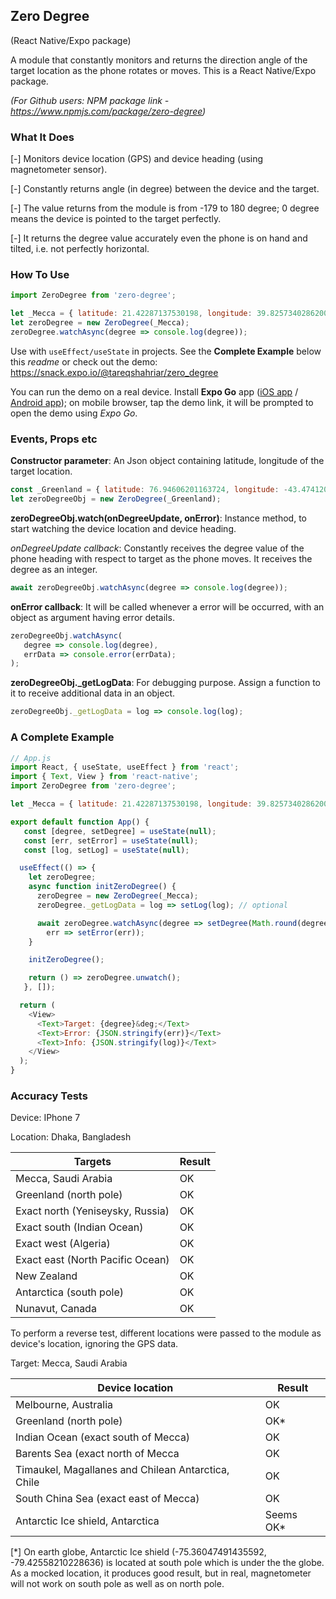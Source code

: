 ## Zero Degree
(React Native/Expo package)

A module that constantly monitors and returns the direction angle of the target location as the phone rotates or moves. This is a React Native/Expo package.


*(For Github users: NPM package link - https://www.npmjs.com/package/zero-degree)*

### What It Does
[-] Monitors device location (GPS) and device heading (using magnetometer sensor).

[-] Constantly returns angle (in degree) between the device and the target.

[-] The value returns from the module is from -179 to 180 degree; 0 degree means the device is pointed to the target perfectly.

[-] It returns the degree value accurately even the phone is on hand and tilted, i.e. not perfectly horizontal.

### How To Use
```js
import ZeroDegree from 'zero-degree';

let _Mecca = { latitude: 21.42287137530198, longitude: 39.82573402862004 };
let zeroDegree = new ZeroDegree(_Mecca);
zeroDegree.watchAsync(degree => console.log(degree));
```

Use with `useEffect/useState` in projects. See the **Complete Example** below this *readme* or check out the demo: https://snack.expo.io/@tareqshahriar/zero_degree

You can run the demo on a real device. Install **Expo Go** app (<a href="https://apps.apple.com/us/app/expo-go/id982107779">iOS app</a> / <a href="https://play.google.com/store/apps/details?id=host.exp.exponent&hl=en&gl=US">Android app</a>); on mobile browser, tap the demo link, it will be prompted to open the demo using *Expo Go*.

### Events, Props etc
**Constructor parameter**: An Json object containing latitude, longitude of the target location.
```js
const _Greenland = { latitude: 76.94606201163724, longitude: -43.474120688453034 };
let zeroDegreeObj = new ZeroDegree(_Greenland);
```

**zeroDegreeObj.watch(onDegreeUpdate, onError)**: Instance method, to start watching the device location and device heading.

*onDegreeUpdate callback*: Constantly receives the degree value of the phone heading with respect to target as the phone moves. It receives the degree as an integer.
```js
await zeroDegreeObj.watchAsync(degree => console.log(degree));
```

**onError callback**: It will be called whenever a error will be occurred, with an object as argument having error details.

```js
zeroDegreeObj.watchAsync(
   degree => console.log(degree), 
   errData => console.error(errData);
);
```

**zeroDegreeObj._getLogData**: For debugging purpose. Assign a function to it to receive additional data in an object.
```js
zeroDegreeObj._getLogData = log => console.log(log);
```

### A Complete Example
```js
// App.js
import React, { useState, useEffect } from 'react';
import { Text, View } from 'react-native';
import ZeroDegree from 'zero-degree';

let _Mecca = { latitude: 21.42287137530198, longitude: 39.82573402862004 };

export default function App() {
   const [degree, setDegree] = useState(null);
   const [err, setError] = useState(null);
   const [log, setLog] = useState(null);

  useEffect(() => {
    let zeroDegree;
    async function initZeroDegree() {
      zeroDegree = new ZeroDegree(_Mecca);  
      zeroDegree._getLogData = log => setLog(log); // optional

      await zeroDegree.watchAsync(degree => setDegree(Math.round(degree)),
        err => setError(err));
    }

    initZeroDegree();

    return () => zeroDegree.unwatch();
   }, []);

  return (
    <View>
      <Text>Target: {degree}&deg;</Text>
      <Text>Error: {JSON.stringify(err)}</Text>
      <Text>Info: {JSON.stringify(log)}</Text>
    </View>
  );
}
```

### Accuracy Tests
Device: IPhone 7

Location: Dhaka, Bangladesh

| Targets | Result |
| --------|--------|
| Mecca, Saudi Arabia | OK |
| Greenland (north pole) | OK |
| Exact north (Yeniseysky, Russia)  | OK |
| Exact south (Indian Ocean) | OK |
| Exact west (Algeria) | OK |
| Exact east (North Pacific Ocean) | OK |
| New Zealand | OK |
| Antarctica (south pole) | OK |
| Nunavut, Canada | OK |


To perform a reverse test, different locations were passed to the module as device's location, ignoring the GPS data.

Target: Mecca, Saudi Arabia

| Device location                   | Result |
| ----------------                  | ------ |
| Melbourne, Australia              | OK     |
| Greenland (north pole)            | OK*    |
| Indian Ocean (exact south of Mecca) | OK     |
| Barents Sea (exact north of Mecca | OK     |
| Timaukel, Magallanes and Chilean Antarctica, Chile | OK     |
| South China Sea (exact east of Mecca) | OK     |
| Antarctic Ice shield, Antarctica  | Seems OK*  |


[*] On earth globe, Antarctic Ice shield (-75.36047491435592, -79.42558210228636) is located at south pole which is under the the globe. As a mocked location, it produces good result, but in real, magnetometer will not work on south pole as well as on north pole.
